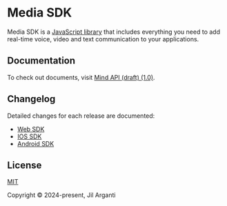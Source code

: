 # Media SDK

Media SDK is a [JavaScript library](https://gitlab.com/mindlabs/api/sdk) that includes everything you need to add real-time voice, video and text communication to your applications.

## Documentation

To check out documents, visit [Mind API (draft) (1.0)](https://api.mind.com/).

## Changelog

Detailed changes for each release are documented:
- [Web SDK](https://gitlab.com/mindlabs/api/sdk/web/-/commits/master?ref_type=heads)
- [IOS SDK](https://gitlab.com/mindlabs/api/sdk/ios/-/commits/master?ref_type=heads)
- [Android SDK](https://gitlab.com/mindlabs/api/sdk/android/-/commits/master?ref_type=heads)


<!-- ## Contribution -->

<!-- Please make sure to read the [Contributing Docs](https://github.com/vuejs/vitepress/blob/main/.github/contributing.md) before making a pull request. -->

## License

[MIT](https://github.com/jilarganti/arvis/blob/documents/modules/media/LICENSE)

Copyright © 2024-present, Jil Arganti